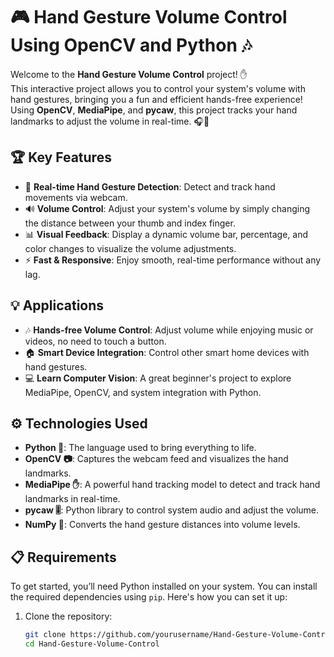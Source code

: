 # 🎮 **Hand Gesture Volume Control Using OpenCV and Python** 🎶

Welcome to the **Hand Gesture Volume Control** project! ✋  
This interactive project allows you to control your system's volume with hand gestures, bringing you a fun and efficient hands-free experience! Using **OpenCV**, **MediaPipe**, and **pycaw**, this project tracks your hand landmarks to adjust the volume in real-time. 🎧💫

## 🏆 **Key Features**  
- 🎥 **Real-time Hand Gesture Detection**: Detect and track hand movements via webcam.  
- 🔊 **Volume Control**: Adjust your system's volume by simply changing the distance between your thumb and index finger.  
- 📊 **Visual Feedback**: Display a dynamic volume bar, percentage, and color changes to visualize the volume adjustments.  
- ⚡ **Fast & Responsive**: Enjoy smooth, real-time performance without any lag.

## 💡 **Applications**  
- 🎶 **Hands-free Volume Control**: Adjust volume while enjoying music or videos, no need to touch a button.  
- 🏠 **Smart Device Integration**: Control other smart home devices with hand gestures.  
- 💻 **Learn Computer Vision**: A great beginner's project to explore MediaPipe, OpenCV, and system integration with Python.

## ⚙️ **Technologies Used**  
- **Python 🐍**: The language used to bring everything to life.  
- **OpenCV 📷**: Captures the webcam feed and visualizes the hand landmarks.  
- **MediaPipe ✋**: A powerful hand tracking model to detect and track hand landmarks in real-time.  
- **pycaw 🎚️**: Python library to control system audio and adjust the volume.  
- **NumPy 🔢**: Converts the hand gesture distances into volume levels.

## 📋 **Requirements**  
To get started, you’ll need Python installed on your system. You can install the required dependencies using `pip`. Here's how you can set it up:

1. Clone the repository: 

   ```bash
   git clone https://github.com/yourusername/Hand-Gesture-Volume-Control.git
   cd Hand-Gesture-Volume-Control
